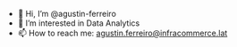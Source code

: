 - 👋 Hi, I’m @agustin-ferreiro
- 👀 I’m interested in Data Analytics
- 📫 How to reach me: agustin.ferreiro@infracommerce.lat

<!---
agustin-ferreiro/agustin-ferreiro is a ✨ special ✨ repository because its `README.md` (this file) appears on your GitHub profile.
You can click the Preview link to take a look at your changes.
--->
